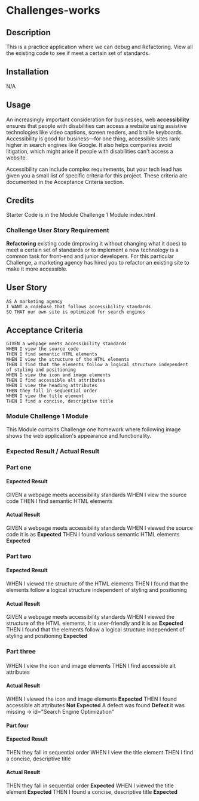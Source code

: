 # Challenges-works

## Description
This is a practice application where we can debug and Refactoring. View all the existing code to see if meet a certain set of standards.
## Installation
N/A

## Usage

An increasingly important consideration for businesses, web **accessibility** ensures that people with disabilities can access a website using assistive technologies like video captions, 
screen readers, and braille keyboards. Accessibility is good for business&mdash;for one thing, accessible sites rank higher in search engines like Google.
It also helps companies avoid litigation, which might arise if people with disabilities can't access a website.

Accessibility can include complex requirements, but your tech lead has given you a small list of specific criteria for this project. 
These criteria are documented in the Acceptance Criteria section.

## Credits

Starter Code is in the Module  Challenge 1 Module index.html

### Challenge User Story Requirement

**Refactoring** existing code (improving it without changing what it does) to meet a certain set of standards or to implement a new technology is a common task for front-end and junior developers. For this particular Challenge, a marketing agency has hired you to refactor an existing site to make it more accessible. 

## User Story 
```
AS A marketing agency
I WANT a codebase that follows accessibility standards
SO THAT our own site is optimized for search engines
```

## Acceptance Criteria
```
GIVEN a webpage meets accessibility standards
WHEN I view the source code
THEN I find semantic HTML elements
WHEN I view the structure of the HTML elements
THEN I find that the elements follow a logical structure independent of styling and positioning
WHEN I view the icon and image elements
THEN I find accessible alt attributes
WHEN I view the heading attributes
THEN they fall in sequential order
WHEN I view the title element
THEN I find a concise, descriptive title
```

### Module Challenge 1 Module 

This Module contains Challenge one homework where following image shows the web application's appearance and functionality.

### Expected Result / Actual Result

### Part one
#### Expected Result
GIVEN a webpage meets accessibility standards
WHEN I view the source code
THEN I find semantic HTML elements

#### Actual Result
GIVEN a webpage meets accessibility standards
WHEN I viewed the source code it is as **Expected**
THEN I found various semantic HTML elements **Expected**

### Part two
#### Expected Result
WHEN I viewed the structure of the HTML elements
THEN I found that the elements follow a logical structure independent of styling and positioning

#### Actual Result
GIVEN a webpage meets accessibility standards
WHEN I viewed the structure of the HTML elements, It is user-friendly and it is as **Expected**
THEN I found that the elements follow a logical structure independent of styling and positioning **Expected**

### Part three
#### 
WHEN I view the icon and image elements
THEN I find accessible alt attributes

#### Actual Result
WHEN I viewed the icon and image elements **Expected**
THEN I found accessible alt attributes **Not Expected**
A defect was found **Defect** it was missing -> id="Search Engine Optimization"  

#### Part four
#### Expected Result
THEN they fall in sequential order
WHEN I view the title element
THEN I find a concise, descriptive title

#### Actual Result
THEN they fall in sequential order **Expected**
WHEN I viewed the title element **Expected**
THEN I found a concise, descriptive title **Expected**